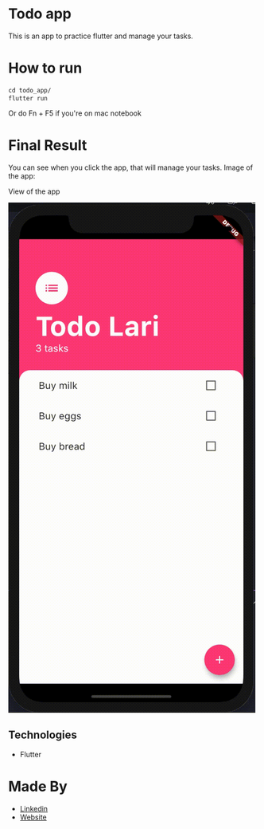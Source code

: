 # Todo app

This is an app to practice flutter and manage your tasks.

# How to run

```shell
cd todo_app/
flutter run
```

Or do Fn + F5 if you're on mac notebook

# Final Result

You can see when you click the app, that will manage your tasks. Image of the app:

View of the app

![view of app](assets/app-video.gif)

## Technologies

- Flutter

# Made By

- [Linkedin](https://br.linkedin.com/in/larissa-varj%C3%A3o-152932b8)
- [Website](http://larissavarjao.com/)
